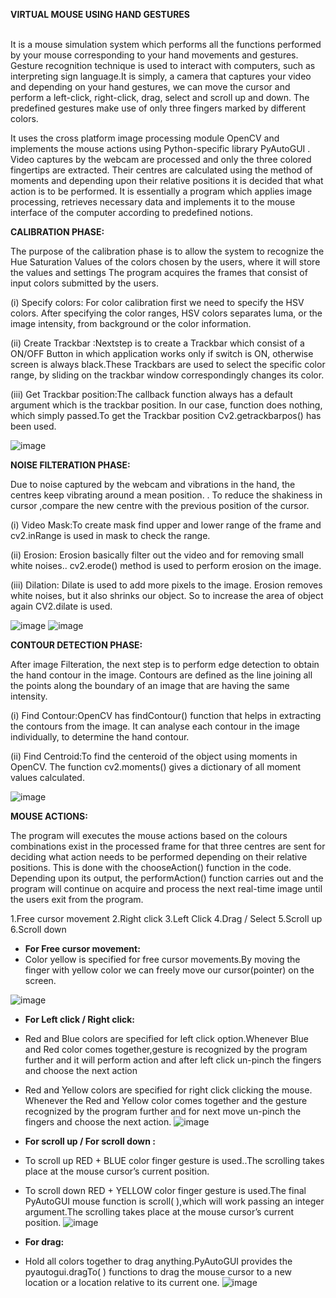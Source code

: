 <b> VIRTUAL MOUSE USING HAND GESTURES </b>

<br>
It is a mouse simulation system which performs all the functions performed by your mouse corresponding to your hand movements and gestures. Gesture recognition technique is used to interact with computers, such as interpreting sign language.It is simply, a camera that captures your video and depending on your hand gestures, we can move the cursor and perform a left-click, right-click, drag, select and scroll up and down. The predefined gestures make use of only three fingers marked by different colors. 



It uses the cross platform image processing module OpenCV and implements the mouse actions using Python-specific library PyAutoGUI . Video captures by the webcam are processed and only the three colored fingertips are extracted. Their centres are calculated using the method of moments and depending upon their relative positions it is decided that what action is to be performed. It is essentially a program which applies image processing, retrieves necessary data and implements it to the mouse interface of the computer according to predefined notions.


<b> CALIBRATION PHASE: </b> 
<br>

The purpose of the calibration phase is to allow the system to recognize the Hue Saturation Values of the colors chosen by the users, where it will store the values and settings The program acquires the frames that consist of input colors submitted by the users.

(i) Specify colors: For color calibration first we need to specify the HSV colors. After specifying the color ranges, HSV colors separates luma, or the image intensity, from background or the color information.

(ii) Create Trackbar :Nextstep is to create a Trackbar which consist of a ON/OFF Button in which application works only if switch is ON, otherwise screen is always black.These Trackbars are used to select the specific color range, by sliding on  the trackbar window correspondingly changes its color.

(iii) Get Trackbar position:The callback function always has a default argument which is the trackbar position. In our case, function does nothing, which simply passed.To get the Trackbar position Cv2.getrackbarpos() has been used.

![image](https://user-images.githubusercontent.com/78814611/146217662-57862e2b-900d-4f1d-b189-e8063664e458.png)

<b> NOISE FILTERATION PHASE: </b>
<br>

Due to noise captured by the webcam and vibrations in the hand, the centres keep vibrating around a mean position. . To reduce the shakiness in cursor ,compare the new centre with the previous position of the cursor. 

(i) Video Mask:To create mask find upper and lower range of the frame and cv2.inRange is used in mask to check the range.

(ii) Erosion: Erosion basically filter out the video and for removing small white noises.. cv2.erode() method is used to perform erosion on the image.

(iii) Dilation: Dilate is used to add more pixels to the image. Erosion removes white noises, but it also shrinks our object. So to increase the area of object again CV2.dilate is used.

![image](https://user-images.githubusercontent.com/78814611/146217936-46e4ea40-f818-40da-a4dd-20dcb47438e4.png) ![image](https://user-images.githubusercontent.com/78814611/146217955-99fb6391-d4ff-4a43-aef5-b6d266e5b546.png)


<b> CONTOUR DETECTION PHASE: </b>
<br>

After image Filteration, the next step is to perform edge detection to obtain  the  hand  contour  in  the  image.  Contours are defined as the line joining all the points along the boundary of an image that are having the same intensity.

(i) Find Contour:OpenCV has findContour() function that helps in extracting the contours from the image. It can analyse each contour in the image individually, to determine the hand contour.

(ii) Find Centroid:To find the centeroid of the object using moments in OpenCV. The function cv2.moments() gives a dictionary of all moment values calculated.

![image](https://user-images.githubusercontent.com/78814611/146217699-3e7450c4-43fb-481e-be64-c59b99c71294.png)


<b> MOUSE ACTIONS: </b>
<br>

The program will executes the mouse actions based on the colours combinations exist in the processed frame for that three centres are sent for deciding what action needs to be performed depending on their relative positions. This is done with the chooseAction() function in the code. Depending upon its output, the performAction() function carries out and the program will continue on acquire and process the next real-time image until the users exit from the program.

1.Free cursor movement 2.Right click 3.Left Click 4.Drag / Select  5.Scroll up 6.Scroll down

- <b> For Free cursor movement:  </b>
- Color yellow is specified for free cursor movements.By moving the finger with yellow  color we can freely move our cursor(pointer) on the screen.



![image](https://user-images.githubusercontent.com/78814611/146217727-2cf3e28e-d6b2-4718-a359-91f309e61a0e.png) 

- <b> For Left click / Right click: </b>
- Red and Blue colors are specified for left click option.Whenever Blue and Red color comes together,gesture is recognized by the program further and it will perform action and after left click un-pinch the fingers and choose the next action
- Red and Yellow colors are specified for right click clicking the mouse. Whenever the Red and Yellow color comes together  and the  gesture recognized by the program further and for next move un-pinch the fingers and choose the next action.
![image](https://user-images.githubusercontent.com/78814611/146217750-13e001ad-426d-4f57-93ce-e2488e68ba6b.png)



- <b> For scroll up / For scroll down : </b>

- To scroll up RED + BLUE color finger gesture is used..The scrolling takes place at the mouse cursor’s  current position.
- To scroll down RED + YELLOW color finger gesture is used.The final PyAutoGUI mouse function is scroll( ),which will work passing an integer argument.The scrolling takes place at the mouse cursor’s current position. 
![image](https://user-images.githubusercontent.com/78814611/146217783-59fdedb3-a8cc-4def-b5a8-2781dc3fa163.png)
 
 
- <b> For drag: </b>
- Hold all colors together to drag anything.PyAutoGUI provides the pyautogui.dragTo( ) functions to drag the mouse cursor to a new location or a location relative to its current one.
![image](https://user-images.githubusercontent.com/78814611/146217818-f96d516f-38f4-4388-b930-525d8baa1969.png)
